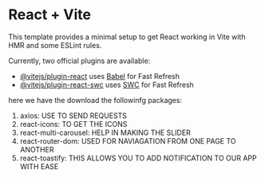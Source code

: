 # React + Vite

This template provides a minimal setup to get React working in Vite with HMR and some ESLint rules.

Currently, two official plugins are available:

- [@vitejs/plugin-react](https://github.com/vitejs/vite-plugin-react/blob/main/packages/plugin-react/README.md) uses [Babel](https://babeljs.io/) for Fast Refresh
- [@vitejs/plugin-react-swc](https://github.com/vitejs/vite-plugin-react-swc) uses [SWC](https://swc.rs/) for Fast Refresh


here we have the download the followinfg packages:
1. axios: USE TO SEND REQUESTS
2. react-icons: TO GET THE ICONS
3. react-multi-carousel:  HELP IN MAKING THE SLIDER
4. react-router-dom: USED FOR NAVIAGATION FROM ONE PAGE TO ANOTHER
5. react-toastify: THIS ALLOWS YOU TO ADD NOTIFICATION TO OUR APP WITH EASE 